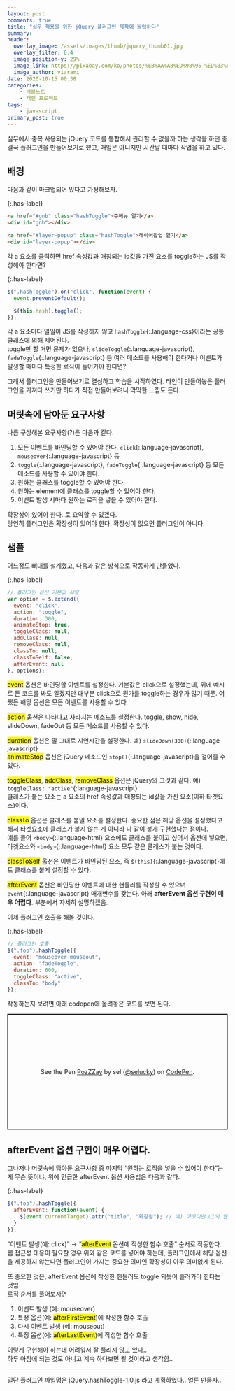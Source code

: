 ```yaml
---
layout: post
comments: true
title: "실무 적용을 위한 jQuery 플러그인 제작에 돌입하다"
summary:
header:
  overlay_image: /assets/images/thumb/jquery_thumb01.jpg
  overlay_filter: 0.4
  image_position-y: 29%
  image_link: https://pixabay.com/ko/photos/%EB%AA%A8%ED%98%95-%ED%83%80%EC%9D%B4%ED%94%84-%EB%9D%BC%EC%9D%B4%ED%84%B0-%EB%8B%A8%EC%96%B4-5281991/
  image_author: viarami
date: 2020-10-15 00:38
categories:
    - 퍼블노트
    - 개인 프로젝트
tags:
    - javascript
primary_post: true
---
```


실무에서 중복 사용되는 jQuery 코드를 통합해서 관리할 수 없을까 하는 생각을 하던 중 결국 플러그인을 만들어보기로 했고, 매일은 아니지만 시간날 때마다 작업을 하고 있다.

## 배경

다음과 같이 마크업되어 있다고 가정해보자.

{:.has-label}
```html
<a href="#gnb" class="hashToggle">주메뉴 열기</a>
<div id="gnb"></div>

<a href="#layer-popup" class="hashToggle">레이어팝업 열기</a>
<div id="layer-popup"></div>
```

각 a 요소를 클릭하면 href 속성값과 매칭되는 id값을 가진 요소를 toggle하는 JS를 작성해야 한다면?

{:.has-label}
```javascript
$(".hashToggle").on("click", function(event) {
  event.preventDefault();

  $(this.hash).toggle();
});
```

각 a 요소마다 일일이 JS를 작성하지 않고 ```hashToggle```{:.language-css}이라는 공통 클래스에 의해 제어된다.  
toggle만 할 거면 문제가 없으나, ```slideToggle```{:.language-javascript}, ```fadeToggle```{:.language-javascript} 등 여러 메소드를 사용해야 한다거나 이벤트가 발생할 때마다 특정한 로직이 들어가야 한다면?

그래서 플러그인을 만들어보기로 결심하고 학습을 시작하였다. 타인이 만들어놓은 플러그인을 가져다 쓰기만 하다가 직접 만들어보려니 막막한 느낌도 든다.

## 머릿속에 담아둔 요구사항

나름 구상해본 요구사항(?)은 다음과 같다.

1. 모든 이벤트를 바인딩할 수 있어야 한다. ```click```{:.language-javascript}, ```mouseover```{:.language-javascript} 등
2. ```toggle```{:.language-javascript}, ```fadeToggle```{:.language-javascript} 등 모든 메소드를 사용할 수 있어야 한다.
3. 원하는 클래스를 toggle할 수 있어야 한다.
4. 원하는 element에 클래스를 toggle할 수 있어야 한다.
5. 이벤트 발생 시마다 원하는 로직을 넣을 수 있어야 한다.

확장성이 있어야 한다..로 요약할 수 있겠다.  
당연히 플러그인은 확장성이 있어야 한다. 확장성이 없으면 플러그인이 아니다.

## 샘플

어느정도 뼈대를 설계했고, 다음과 같은 방식으로 작동하게 만들었다.

{:.has-label}
```javascript
// 플러그인 옵션 기본값 세팅
var option = $.extend({
  event: "click",
  action: "toggle",
  duration: 300,
  animateStop: true,
  toggleClass: null,
  addClass: null,
  removeClass: null,
  classTo: null,
  classToSelf: false,
  afterEvent: null
}, options);
```

<mark>event</mark> 옵션은 바인딩할 이벤트를 설정한다. 기본값은 click으로 설정했는데, 위에 예시로 든 코드를 봐도 알겠지만 대부분 click으로 뭔가를 toggle하는 경우가 많기 때문. 어쨌든 해당 옵션은 모든 이벤트를 사용할 수 있다.

<mark>action</mark> 옵션은 나타나고 사라지는 메소드를 설정한다. toggle, show, hide, slideDown, fadeOut 등 모든 메소드를 사용할 수 있다.

<mark>duration</mark> 옵션은 말 그대로 지연시간을 설정한다. 예) ```slideDown(300)```{:.language-javascript}  
<mark>animateStop</mark> 옵션은 jQuery 메소드인 ```stop()```{:.language-javascript}을 걸어줄 수 있다.

<mark>toggleClass</mark>, <mark>addClass</mark>, <mark>removeClass</mark> 옵션은 jQuery의 그것과 같다. 예) ```toggleClass: "active"```{:language-javascript}  
클래스가 붙는 요소는 a 요소의 href 속성값과 매칭되는 id값을 가진 요소(이하 타겟요소)이다.

<mark>classTo</mark> 옵션은 클래스를 붙일 요소를 설정한다. 중요한 점은 해당 옵션을 설정했다고 해서 타겟요소에 클래스가 붙지 않는 게 아니라 다 같이 붙게 구현했다는 점이다.  
예를 들어 ```<body>```{:.language-html} 요소에도 클래스를 붙이고 싶어서 옵션에 넣으면, 타겟요소와 ```<body>```{:.language-html} 요소 모두 같은 클래스가 붙는 것이다.

<mark>classToSelf</mark> 옵션은 이벤트가 바인딩된 요소, 즉 ```$(this)```{:.language-javascript}에도 클래스를 붙게 설정할 수 있다.

<mark>afterEvent</mark> 옵션은 바인딩한 이벤트에 대한 핸들러를 작성할 수 있으며 ```event```{:.language-javascript} 매개변수를 갖는다. 아래 **afterEvent 옵션 구현이 매우 어렵다.** 부분에서 자세히 설명하겠음.

이제 플러그인 호출을 해볼 것이다.

{:.has-label}
```javascript
// 플러그인 호출
$(".foo").hashToggle({
  event: "mouseover mouseout",
  action: "fadeToggle",
  duration: 600,
  toggleClass: "active",
  classTo: "body"
});
```

작동하는지 보려면 아래 codepen에 올려놓은 코드를 보면 된다.

<p class="codepen" data-height="265" data-theme-id="default" data-default-tab="js,result" data-user="selucky" data-slug-hash="PozZZay" style="height: 265px; box-sizing: border-box; display: flex; align-items: center; justify-content: center; border: 2px solid; margin: 1em 0; padding: 1em;" data-pen-title="PozZZay">
  <span>See the Pen <a href="https://codepen.io/selucky/pen/PozZZay">
  PozZZay</a> by sel (<a href="https://codepen.io/selucky">@selucky</a>)
  on <a href="https://codepen.io">CodePen</a>.</span>
</p>
<script async src="https://static.codepen.io/assets/embed/ei.js"></script>

## afterEvent 옵션 구현이 매우 어렵다.

그나저나 머릿속에 담아둔 요구사항 중 마지막 &ldquo;원하는 로직을 넣을 수 있어야 한다&rdquo;는 게 무슨 뜻이냐, 위에 언급한 afterEvent 옵션 사용법은 다음과 같다.

{:.has-label}
```javascript
$(".foo").hashToggle({
  afterEvent: function(event) {
    $(event.currentTarget).attr("title", "확장됨"); // 예) 아코디언 ui의 웹 접근성 대응 코드
  }
});
```

&ldquo;이벤트 발생(예: click)&rdquo; &rarr; &ldquo;<mark>afterEvent</mark> 옵션에 작성한 함수 호출&rdquo; 순서로 작동한다.  
웹 접근성 대응이 필요할 경우 위와 같은 코드를 넣어야 하는데, 플러그인에서 해당 옵션을 제공하지 않는다면 플러그인이 가지는 중요한 의미인 확장성이 아무 의미없게 된다.

또 중요한 것은, afterEvent 옵션에 작성한 핸들러도 toggle 되듯이 흘러가야 한다는 것임.  
로직 순서를 풀어보자면

1. 이벤트 발생 (예: mouseover)
2. 특정 옵션(예: <mark>afterFirstEvent</mark>)에 작성한 함수 호출
3. 다시 이벤트 발생 (예: mouseout)
4. 특정 옵션(예: <mark>afterLastEvent</mark>)에 작성한 함수 호출

이렇게 구현해야 하는데 어려워서 잘 풀리지 않고 있다..  
하루 아침에 되는 것도 아니고 계속 하다보면 될 것이라고 생각함..

---

일단 플러그인 파일명은 jQuery.hashToggle-1.0.js 라고 계획하였다.. 얼른 만들자..